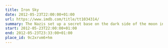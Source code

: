```yaml
---
title: Iron Sky
date: 2012-05-23T22:00:00+01:00
url: https://www.imdb.com/title/tt1034314/
summary: The Nazis set up a secret base on the dark side of the moon in 1945 where they hide out and plan to return to power in 2018.
start: 2012-05-23T22:00:00+01:00
end: 2012-05-23T23:33:00+01:00
place_id: 9c2xrvm6+hm
---
```

